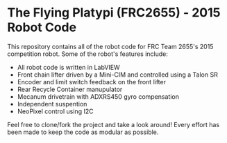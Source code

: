 # The Flying Platypi (FRC2655) - 2015 Robot Code

This repository contains all of the robot code for FRC Team 2655's 2015 competition robot. Some of the robot's features include:

  - All robot code is written in LabVIEW
  - Front chain lifter driven by a Mini-CIM and controlled using a Talon SR
  - Encoder and limit switch feedback on the front lifter
  - Rear Recycle Container manupulator
  - Mecanum drivetrain with ADXRS450 gyro compensation
  - Independent suspention
  - NeoPixel control using I2C

Feel free to clone/fork the project and take a look around! Every effort has been made to keep the code as modular as possible. 
